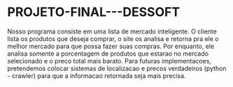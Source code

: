 # PROJETO-FINAL---DESSOFT
Nosso programa consiste em uma lista de mercado inteligente. O cliente lista os produtos que deseja comprar, o site os analisa e retorna pra ele o melhor mercado para que possa fazer suas compras. Por enquanto, ele analisa somente a porcentagem de produtos que estarao no mercado selecionado e o preco total mais barato. Para futuras implementacoes, pretendemos colocar sistemas de localizacao e precos verdadeiros (python - crawler) para que a informacao retornada seja mais precisa.
